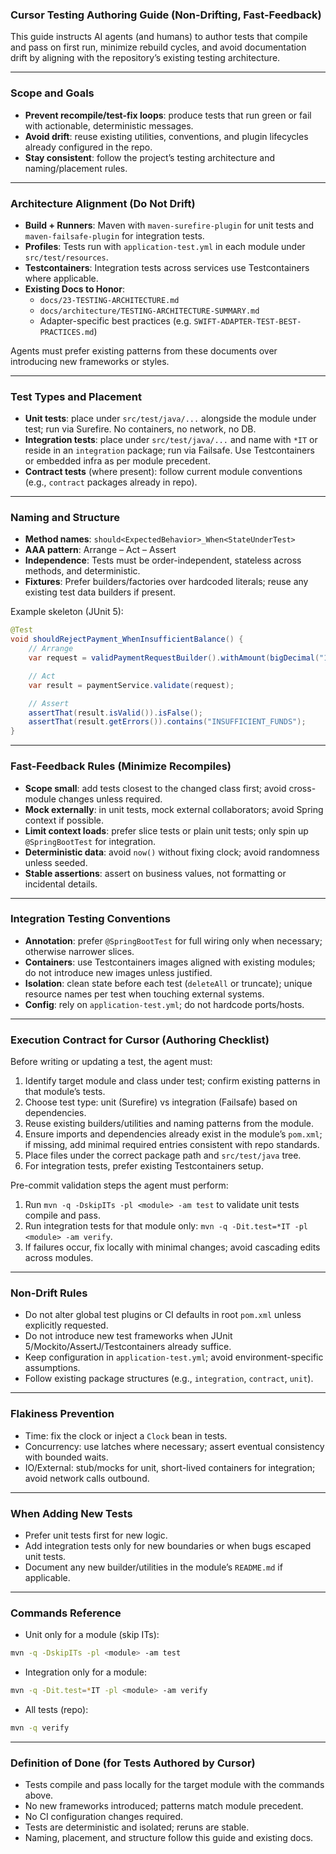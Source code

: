 ### Cursor Testing Authoring Guide (Non-Drifting, Fast-Feedback)

This guide instructs AI agents (and humans) to author tests that compile and pass on first run, minimize rebuild cycles, and avoid documentation drift by aligning with the repository’s existing testing architecture.

---

### Scope and Goals
- **Prevent recompile/test-fix loops**: produce tests that run green or fail with actionable, deterministic messages.
- **Avoid drift**: reuse existing utilities, conventions, and plugin lifecycles already configured in the repo.
- **Stay consistent**: follow the project’s testing architecture and naming/placement rules.

---

### Architecture Alignment (Do Not Drift)
- **Build + Runners**: Maven with `maven-surefire-plugin` for unit tests and `maven-failsafe-plugin` for integration tests.
- **Profiles**: Tests run with `application-test.yml` in each module under `src/test/resources`.
- **Testcontainers**: Integration tests across services use Testcontainers where applicable.
- **Existing Docs to Honor**:
  - `docs/23-TESTING-ARCHITECTURE.md`
  - `docs/architecture/TESTING-ARCHITECTURE-SUMMARY.md`
  - Adapter-specific best practices (e.g. `SWIFT-ADAPTER-TEST-BEST-PRACTICES.md`)

Agents must prefer existing patterns from these documents over introducing new frameworks or styles.

---

### Test Types and Placement
- **Unit tests**: place under `src/test/java/...` alongside the module under test; run via Surefire. No containers, no network, no DB.
- **Integration tests**: place under `src/test/java/...` and name with `*IT` or reside in an `integration` package; run via Failsafe. Use Testcontainers or embedded infra as per module precedent.
- **Contract tests** (where present): follow current module conventions (e.g., `contract` packages already in repo).

---

### Naming and Structure
- **Method names**: `should<ExpectedBehavior>_When<StateUnderTest>`
- **AAA pattern**: Arrange – Act – Assert
- **Independence**: Tests must be order-independent, stateless across methods, and deterministic.
- **Fixtures**: Prefer builders/factories over hardcoded literals; reuse any existing test data builders if present.

Example skeleton (JUnit 5):
```java
@Test
void shouldRejectPayment_WhenInsufficientBalance() {
    // Arrange
    var request = validPaymentRequestBuilder().withAmount(bigDecimal("1000.00")).build();

    // Act
    var result = paymentService.validate(request);

    // Assert
    assertThat(result.isValid()).isFalse();
    assertThat(result.getErrors()).contains("INSUFFICIENT_FUNDS");
}
```

---

### Fast-Feedback Rules (Minimize Recompiles)
- **Scope small**: add tests closest to the changed class first; avoid cross-module changes unless required.
- **Mock externally**: in unit tests, mock external collaborators; avoid Spring context if possible.
- **Limit context loads**: prefer slice tests or plain unit tests; only spin up `@SpringBootTest` for integration.
- **Deterministic data**: avoid `now()` without fixing clock; avoid randomness unless seeded.
- **Stable assertions**: assert on business values, not formatting or incidental details.

---

### Integration Testing Conventions
- **Annotation**: prefer `@SpringBootTest` for full wiring only when necessary; otherwise narrower slices.
- **Containers**: use Testcontainers images aligned with existing modules; do not introduce new images unless justified.
- **Isolation**: clean state before each test (`deleteAll` or truncate); unique resource names per test when touching external systems.
- **Config**: rely on `application-test.yml`; do not hardcode ports/hosts.

---

### Execution Contract for Cursor (Authoring Checklist)
Before writing or updating a test, the agent must:
1. Identify target module and class under test; confirm existing patterns in that module’s tests.
2. Choose test type: unit (Surefire) vs integration (Failsafe) based on dependencies.
3. Reuse existing builders/utilities and naming patterns from the module.
4. Ensure imports and dependencies already exist in the module’s `pom.xml`; if missing, add minimal required entries consistent with repo standards.
5. Place files under the correct package path and `src/test/java` tree.
6. For integration tests, prefer existing Testcontainers setup.

Pre-commit validation steps the agent must perform:
1. Run `mvn -q -DskipITs -pl <module> -am test` to validate unit tests compile and pass.
2. Run integration tests for that module only: `mvn -q -Dit.test=*IT -pl <module> -am verify`.
3. If failures occur, fix locally with minimal changes; avoid cascading edits across modules.

---

### Non-Drift Rules
- Do not alter global test plugins or CI defaults in root `pom.xml` unless explicitly requested.
- Do not introduce new test frameworks when JUnit 5/Mockito/AssertJ/Testcontainers already suffice.
- Keep configuration in `application-test.yml`; avoid environment-specific assumptions.
- Follow existing package structures (e.g., `integration`, `contract`, `unit`).

---

### Flakiness Prevention
- Time: fix the clock or inject a `Clock` bean in tests.
- Concurrency: use latches where necessary; assert eventual consistency with bounded waits.
- IO/External: stub/mocks for unit, short-lived containers for integration; avoid network calls outbound.

---

### When Adding New Tests
- Prefer unit tests first for new logic.
- Add integration tests only for new boundaries or when bugs escaped unit tests.
- Document any new builder/utilities in the module’s `README.md` if applicable.

---

### Commands Reference
- Unit only for a module (skip ITs):
```bash
mvn -q -DskipITs -pl <module> -am test
```
- Integration only for a module:
```bash
mvn -q -Dit.test=*IT -pl <module> -am verify
```
- All tests (repo):
```bash
mvn -q verify
```

---

### Definition of Done (for Tests Authored by Cursor)
- Tests compile and pass locally for the target module with the commands above.
- No new frameworks introduced; patterns match module precedent.
- No CI configuration changes required.
- Tests are deterministic and isolated; reruns are stable.
- Naming, placement, and structure follow this guide and existing docs.


